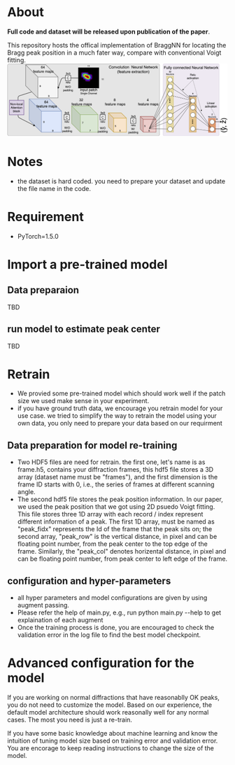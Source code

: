 # About

__Full code and dataset will be released upon publication of the paper__.

This repository hosts the offical implementation of BraggNN for locating the Bragg peak position in a much fater way, compare with conventional Voigt fitting.
![VoigtNet model Architecture](img/BraggNN.png)

# Notes

* the dataset is hard coded. you need to prepare your dataset and update the file name in the code.

# Requirement 

* PyTorch=1.5.0

# Import a pre-trained model

## Data preparaion 

TBD 

## run model to estimate peak center

TBD

# Retrain

* We provied some pre-trained model which should work well if the patch size we used make sense in your experiment. 
* if you have ground truth data, we encourage you retrain model for your use case. we tried to simplify the way to retrain the model using your own data, you only need to prepare your data based on our requirment

## Data preparation for model re-training

* Two HDF5 files are need for retrain. the first one, let's name is as frame.h5, contains your diffraction frames, this hdf5 file stores a 3D array (dataset name must be "frames"), and the first dimension is the frame ID starts with 0, i.e., the series of frames at different scanning angle. 
* The second hdf5 file stores the peak position information. In our paper, we used the peak position that we got using 2D psuedo Voigt fitting. This file stores three 1D array with each record / index represent different information of a peak. The first 1D array, must be named as "peak_fidx" represents the Id of the frame that the peak sits on; the second array, "peak_row" is the vertical distance, in pixel and can be floating point number, from the peak center to the top edge of the frame. Similarly, the "peak_col" denotes horizental distance, in pixel and can be floating point number, from peak center to left edge of the frame. 

## configuration and hyper-parameters

* all hyper parameters and model configurations are given by using augment passing. 
* Please refer the help of main.py, e.g., run python main.py --help to get explaination of each augment
* Once the training process is done, you are encouraged to check the validation error in the log file to find the best model checkpoint. 

# Advanced configuration for the model

If you are working on normal diffractions that have reasonablly OK peaks, you do not need to customize the model. Based on our experience, the default model architecture should work reasonally well for any normal cases. The most you need is just a re-train. 

If you have some basic knowledge about machine learning and know the intuition of tuning model size based on training error and validation error. You are encorage to keep reading instructions to change the size of the model.
